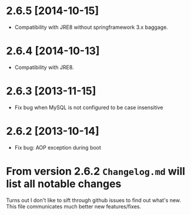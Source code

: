 # 2.6.5 [2014-10-15]
 * Compatibility with JRE8 without springframework 3.x baggage.

# 2.6.4 [2014-10-13]
 * Compatibility with JRE8.

# 2.6.3 [2013-11-15]
 * Fix bug when MySQL is not configured to be case insensitive

# 2.6.2 [2013-10-14]
 * Fix bug: AOP exception during boot

# From version 2.6.2 `Changelog.md` will list all notable changes
Turns out I don't like to sift through github issues to find out what's new.
This file communicates much better new features/fixes.
